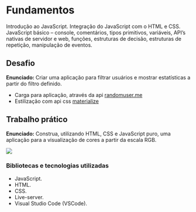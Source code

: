 # Fundamentos

Introdução ao JavaScript. Integração do JavaScript com o HTML e CSS. JavaScript básico – console, comentários, tipos primitivos, variáveis, API’s nativas de servidor e web, funções, estruturas de decisão, estruturas de repetição, manipulação de eventos.

## Desafio

**Enunciado:** Criar uma aplicação para filtrar usuários e mostrar estatísticas a partir do filtro definido.

- Carga para aplicação, através da api [randomuser.me](https://randomuser.me/api/?seed=javascript&results=100&nat=BR&noinfo 'randomuser.me')
- Estilização com api css [materialize](https://materializecss.com 'materialize')

## Trabalho prático

**Enunciado:** Construa, utilizando HTML, CSS e JavaScript puro, uma aplicação para a visualização de cores a partir da escala RGB.

![](https://github.com/mauricio-viana/bootcamp-fullstack/blob/master/modulo1/rbg.gif)

### Bibliotecas e tecnologias utilizadas

- JavaScript.
- HTML.
- CSS.
- Live-server.
- Visual Studio Code (VSCode).

